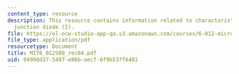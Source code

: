 ```yaml
---
content_type: resource
description: This resource contains information related to characteristics of p-n
  junction diode (I).
file: https://ol-ocw-studio-app-qa.s3.amazonaws.com/courses/6-012-microelectronic-devices-and-circuits-spring-2009/04998d375497e86baecf6f9b537f6481_MIT6_012S09_rec04.pdf
file_type: application/pdf
resourcetype: Document
title: MIT6_012S09_rec04.pdf
uid: 04998d37-5497-e86b-aecf-6f9b537f6481
---
```

